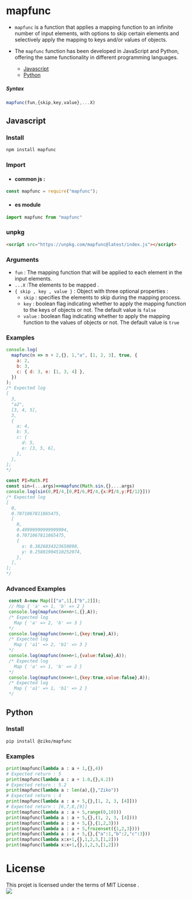 # mapfunc

- `mapfunc` is a function that applies a mapping function to an infinite number of input elements, with options to skip certain elements and selectively apply the mapping to keys and/or values of objects.

- The `mapfunc` function has been developed in JavaScript and Python, offering the same functionality in different programming languages.
  - [Javascript](https://github.com/zakarialaoui10/mapfunc/tree/main/Javascript)
  - [Python](https://github.com/zakarialaoui10/mapfunc/tree/main/Python)

##### Syntax
```javascript
mapfunc(fun,{skip,key,value},...X)
```


## Javascript 
### Install 
```bash
npm install mapfunc
```
### Import 
 - #### common js : 
```javascript
const mapfunc = require("mapfunc");
```
 - #### es module
```javascript
import mapfunc from "mapfunc" 
```
### unpkg
``` html
<script src="https://unpkg.com/mapfunc@latest/index.js"></script>
```

### Arguments
- `fun` : The mapping function that will be applied to each element in the input elements.</br>
- `...X` :The elements to be mapped . </br>
- `{ skip , key , value }` : Object with three optional properties :
    * `skip` : specifies the elements to skip during the mapping process.
    * `key` : boolean flag indicating whether to apply the mapping function to the keys of objects or not. The default value is `false`
    * `value` : boolean flag indicating whether to apply the mapping function to the values of objects or not. The default value is `true`
### Examples 
```javascript
console.log(
  mapfunc(n => n + 2,{}, 1,"a", [1, 2, 3], true, {
    a: 2,
    b: 3,
    c: { d: 3, e: [1, 3, 4] },
  })
);
/* Expected log
[
  3,
  "a2",
  [3, 4, 5],
  3,
  {
    a: 4,
    b: 5,
    c: {
      d: 5,
      e: [3, 5, 6],
    },
  },
];
*/
```
```javascript
const PI=Math.PI
const sin=(...args)=>mapfunc(Math.sin,{},...args)
console.log(sin(0,PI/4,[0,PI/6,PI/4,{x:PI/8,y:PI/12}]))
/* Expected log
[
  0,
  0.7071067811865475,
  [
    0,
    0.49999999999999994,
    0.7071067811865475,
    {
      x: 0.3826834323650898,
      y: 0.25881904510252074,
    },
  ],
];
*/
```
### Advanced Examples 
```javascript
 const A=new Map([["a",1],["b",2]]);
 // Map { 'a' => 1, 'b' => 2 }
 console.log(mapfunc(n=>n+1,{},A));
 /* Expected log 
   Map { 'a' => 2, 'b' => 3 }
 */
 console.log(mapfunc(n=>n+1,{key:true},A));
 /* Expected log 
   Map { 'a1' => 2, 'b1' => 3 }
 */
 console.log(mapfunc(n=>n+1,{value:false},A));
 /* Expected log 
   Map { 'a' => 1, 'b' => 2 }
 */
 console.log(mapfunc(n=>n+1,{key:true,value:false},A));
 /* Expected log 
   Map { 'a1' => 1, 'b1' => 2 }
 */
```
## Python 
### Install 
```bash
pip install @ziko/mapfunc
```
### Examples 
```python
print(mapfunc(lambda a : a + 1,{},4))
# Expected return : 5
print(mapfunc(lambda a : a + 1.0,{},4.2))
# Expected return : 5.2
print(mapfunc(lambda a : len(a),{},"Ziko"))
# Expected return : 4
print(mapfunc(lambda a : a + 5,{},[1, 2, 3, [4]]))
# Expected return : [6,7,8,[9]]
print(mapfunc(lambda a : a + 5,range(0,10)))
print(mapfunc(lambda a : a + 5,{},(1, 2, 3, [4])))
print(mapfunc(lambda a : a + 5,{},{1,2,3}))
print(mapfunc(lambda a : a + 5,frozenset({1,2,3})))
print(mapfunc(lambda a : a + 5,{},{"a":1,"b":2,"c":3}))
print(mapfunc(lambda x:x+1,{},1,2,3,[1,2]))
print(mapfunc(lambda x:x+1,{},1,2,3,[1,2]))
```

# License 
This projet is licensed under the terms of MIT License .<br>
<img src="https://img.shields.io/github/license/zakarialaoui10/zikojs?color=rgb%2820%2C21%2C169%29">
